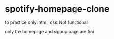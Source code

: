 # spotify-homepage-clone
to practice  only: html, css. Not functional

only the homepage and signup page are fini
